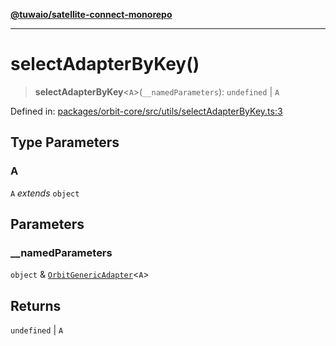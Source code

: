 [**@tuwaio/satellite-connect-monorepo**](../../../README.md)

***

# selectAdapterByKey()

> **selectAdapterByKey**\<`A`\>(`__namedParameters`): `undefined` \| `A`

Defined in: [packages/orbit-core/src/utils/selectAdapterByKey.ts:3](https://github.com/TuwaIO/satellite-connect/blob/46085d28e0b4ff146f6da7e03a614830032927cd/packages/orbit-core/src/utils/selectAdapterByKey.ts#L3)

## Type Parameters

### A

`A` *extends* `object`

## Parameters

### \_\_namedParameters

`object` & [`OrbitGenericAdapter`](../type-aliases/OrbitGenericAdapter.md)\<`A`\>

## Returns

`undefined` \| `A`
